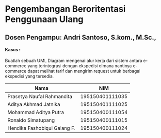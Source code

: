 # Pengembangan Beroritentasi Penggunaan Ulang

## Dosen Pengampu: Andri Santoso, S.kom., M.Sc.,


#### Kasus :
Buatlah sebuah UML Diagram mengenai alur kerja dari sistem antara e-commerce yang terintegrasi dengan ekspedisi dimana nantinya e-commerce dapat melihat tarif dan mengirim request untuk berbagai ekspedisi yang tersedia.


| Nama | NIM |
| --- | --- |
| Prasetya Naufal Rahmandita | 195150401111035 |
| Aditya Akhmad Jatnika | 195150401111025 |
| Mohammad Aditya Putra | 195150400111054 |
| Ronaldo Simatupang | 195150400111015 |
| Hendika Fashobiqul Galang F. | 195150400111024 |

